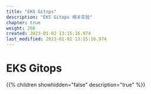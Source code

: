 ```yaml
---
title: "EKS Gitops"
description: "EKS Gitops 相关实验"
chapter: true
weight: 260
created: 2023-01-02 13:15:16.974
last_modified: 2023-01-02 13:15:16.974
---
```


# EKS Gitops

{{% children showhidden="false" description="true" %}}

